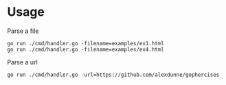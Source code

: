 # Usage

Parse a file

```
go run ./cmd/handler.go -filename=examples/ex1.html
go run ./cmd/handler.go -filename=examples/ex4.html
```

Parse a url

```
go run ./cmd/handler.go -url=https://github.com/alexdunne/gophercises
```
